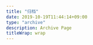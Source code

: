 ```yaml
---
title: "归档"
date: 2019-10-19T11:44:14+09:00
type: "archive"
description: Archive Page
titleWrap: wrap
---
```

